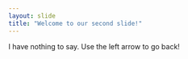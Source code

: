 ```yaml
---
layout: slide
title: "Welcome to our second slide!"
---
```

I have nothing to say.
Use the left arrow to go back!
